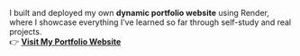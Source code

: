 I built and deployed my own **dynamic portfolio website** using Render, where I showcase everything I’ve learned so far through self-study and real projects.  
👉 **[Visit My Portfolio Website](https://dynamic-portfolio-1-vnc0.onrender.com/)**
